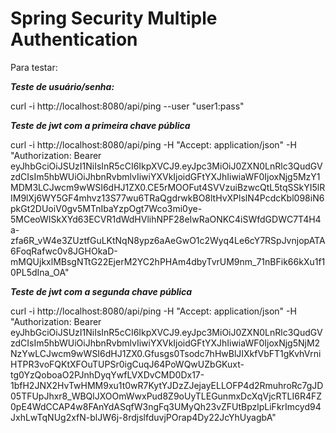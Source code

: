 # Spring Security Multiple Authentication

Para testar:

***Teste de usuário/senha:***

curl -i http://localhost:8080/api/ping   --user "user1:pass"

***Teste de jwt com a primeira chave pública***

curl -i http://localhost:8080/api/ping   -H "Accept: application/json"  -H "Authorization: Bearer eyJhbGciOiJSUzI1NiIsInR5cCI6IkpXVCJ9.eyJpc3MiOiJ0ZXN0LnRlc3QudGVzdCIsIm5hbWUiOiJhbnRvbmlvIiwiYXVkIjoidGFtYXJhIiwiaWF0IjoxNjg5MzY1MDM3LCJwcm9wWSI6dHJ1ZX0.CE5rMOOFut4SVVzuiBzwcQtL5tqSSkYI5lRIM9lXj6WY5GF4mhvz13S77wu6TRaQgdrwkBO8ltHvXPlslN4PcdcKbl098iN6pkGt2DUoiV0gv5MTnIbaYzpOgt7Wco3mi0ye-5MCeoWISkXYd63ECVR1dWdHVlihNPF28eIwRaONKC4iSWfdGDWC7T4H4a-zfa6R_vW4e3ZUztfGuLKtNqN8ypz6aAeGwO1c2Wyq4Le6cY7RSpJvnjopATA6FoqRafwc0v8JGHOkaD-mMQUjkxlMBsgNTtG22EjerM2YC2hPHAm4dbyTvrUM9nm_71nBFik66kXu1f10PL5dIna_OA"

***Teste de jwt com a segunda chave pública***

curl -i http://localhost:8080/api/ping 	-H "Accept: application/json"  -H "Authorization: Bearer eyJhbGciOiJSUzI1NiIsInR5cCI6IkpXVCJ9.eyJpc3MiOiJ0ZXN0LnRlc3QudGVzdCIsIm5hbWUiOiJhbnRvbmlvIiwiYXVkIjoidGFtYXJhIiwiaWF0IjoxNjg5NjM2NzYwLCJwcm9wWSI6dHJ1ZX0.Gfusgs0Tsodc7hHwBlJIXkfVbFT1gKvhVrniHTPR3voFQKtXFOuTUPSr0igCuqJ64PoWQwUZbGKuxt-tg0YzQoboaO2PJnhDyqYwfLVXDvCMD0Dx17-1bfH2JNX2HvTwHMM9xu1t0wR7KytYJDzZJejayELLOFP4d2RmuhroRc7gJD05TFUpJhxr8_WBQlJXOOmWwxPud8Z9oUyTLEGunmxDcXqVjcRTLI6R4FZ0pE4WdCCAP4w8FAnYdASqfW3ngFq3UMyQh23vZFUtBpzlpLiFkrImcyd94JxhLwTqNUg2xfN-blJW6j-8rdjslfduvjPOrap4Dy22JcYhUyagbA"

